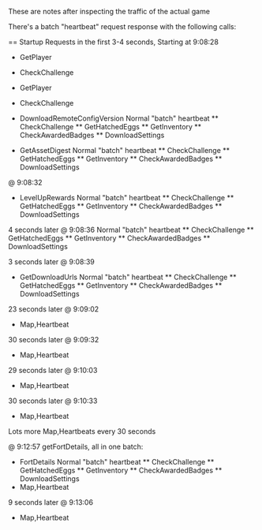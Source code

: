 
These are notes after inspecting the traffic of the actual game

There's a batch "heartbeat" request response with the following calls:

== Startup Requests in the first 3-4 seconds, Starting at 9:08:28 
* GetPlayer
* CheckChallenge 

* GetPlayer
* CheckChallenge 

* DownloadRemoteConfigVersion
Normal "batch" heartbeat
** CheckChallenge
** GetHatchedEggs
** GetInventory
** CheckAwardedBadges
** DownloadSettings

* GetAssetDigest
Normal "batch" heartbeat
** CheckChallenge
** GetHatchedEggs
** GetInventory
** CheckAwardedBadges
** DownloadSettings

@ 9:08:32
* LevelUpRewards
Normal "batch" heartbeat
** CheckChallenge
** GetHatchedEggs
** GetInventory
** CheckAwardedBadges
** DownloadSettings

4 seconds later @ 9:08:36
Normal "batch" heartbeat
** CheckChallenge
** GetHatchedEggs
** GetInventory
** CheckAwardedBadges
** DownloadSettings

3 seconds later @ 9:08:39
* GetDownloadUrls
Normal "batch" heartbeat
** CheckChallenge
** GetHatchedEggs
** GetInventory
** CheckAwardedBadges
** DownloadSettings

23 seconds later @ 9:09:02
* Map,Heartbeat

30 seconds later @ 9:09:32
* Map,Heartbeat

29 seconds later @ 9:10:03
* Map,Heartbeat

30 seconds later @ 9:10:33
* Map,Heartbeat

Lots more Map,Heartbeats every 30 seconds

@ 9:12:57 getFortDetails, all in one batch:
* FortDetails
Normal "batch" heartbeat
** CheckChallenge
** GetHatchedEggs
** GetInventory
** CheckAwardedBadges
** DownloadSettings
* Map,Heartbeat

9 seconds later @ 9:13:06
* Map,Heartbeat


